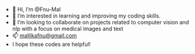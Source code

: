 - 👋 Hi, I’m @Fnu-Mal
- 👀 I’m interested in learning and improving my coding skills.
- 💞️ I’m looking to collaborate on projects related to computer vision and nlp with a focus on medical images and text
- 📫 mallikafnu@gmail.com
- I hope these codes are helpful!
